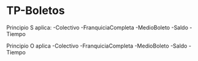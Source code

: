 # TP-Boletos

Principio S aplica:
-Colectivo
-FranquiciaCompleta
-MedioBoleto
-Saldo
-Tiempo

Principio O aplica
-Colectivo
-FranquiciaCompleta
-MedioBoleto
-Saldo
-Tiempo